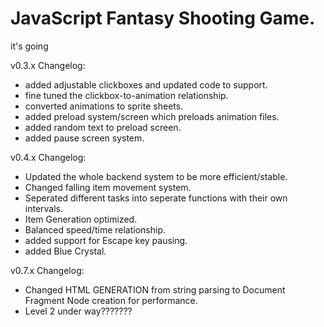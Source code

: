 # JavaScript Fantasy Shooting Game.
it's going

v0.3.x Changelog:
- added adjustable clickboxes and updated code to support.
- fine tuned the clickbox-to-animation relationship.
- converted animations to sprite sheets.
- added preload system/screen which preloads animation files.
- added random text to preload screen.
- added pause screen system.

v0.4.x Changelog:
- Updated the whole backend system to be more efficient/stable.
- Changed falling item movement system.
- Seperated different tasks into seperate functions with their own intervals.
- Item Generation optimized.
- Balanced speed/time relationship.
- added support for Escape key pausing.
- added Blue Crystal.

v0.7.x Changelog:
- Changed HTML GENERATION from string parsing to Document Fragment Node creation for performance.
- Level 2 under way???????